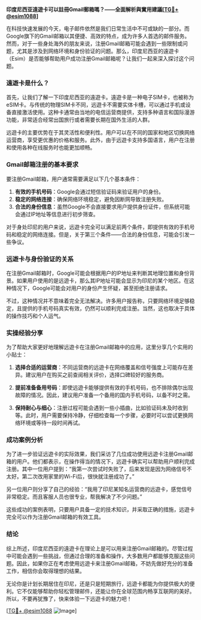 **印度尼西亚遠遊卡可以註冊Gmail郵箱嗎？——全面解析與實用建議[[TG💪+ @esim1088](https://t.me/s/esim1088)]**

在科技快速发展的今天，电子邮件依然是我们日常生活中不可或缺的一部分。而Google旗下的Gmail邮箱以其便捷、高效的特点，成为许多人首选的邮件服务。然而，对于一些身处海外的朋友来说，注册Gmail邮箱可能会遇到一些限制或问题，尤其是涉及到网络环境和身份验证的问题。那么，印度尼西亚的遠遊卡（Esim）是否能够帮助用户成功注册Gmail邮箱呢？让我们一起来深入探讨这个问题。

### 遠遊卡是什么？

首先，让我们了解一下印度尼西亚的遠遊卡。遠遊卡是一种电子SIM卡，也被称为eSIM卡。与传统的物理SIM卡不同，远遊卡不需要实体卡槽，可以通过手机或设备直接激活使用。这种卡通常由当地的电信运营商提供，支持多种语言和国际漫游功能，非常适合经常出国旅行或者需要长期在国外生活的人群。

远遊卡的主要优势在于其灵活性和便利性。用户可以在不同的国家和地区切换网络运营商，享受更优惠的价格和服务。此外，由于远遊卡支持多国语言，用户在注册和使用各种在线服务时也能更加顺畅。

### Gmail邮箱注册的基本要求

要注册Gmail邮箱，用户通常需要满足以下几个基本条件：

1. **有效的手机号码**：Google会通过短信验证码来验证用户的身份。
2. **稳定的网络连接**：确保网络环境稳定，避免因断网导致注册失败。
3. **合法的身份信息**：虽然Google不会直接要求用户提供身份证件，但系统可能会通过IP地址等信息进行初步筛查。

对于身处印尼的用户来说，远遊卡完全可以满足前两个条件，即提供有效的手机号码和稳定的网络连接。但是，关于第三个条件——合法的身份信息，可能会引发一些争议。

### 远遊卡与身份验证的关系

在注册Gmail邮箱时，Google可能会根据用户的IP地址来判断其地理位置和身份背景。如果用户使用的是远遊卡，那么其IP地址可能会显示为印尼的某个地区。在这种情况下，Google可能会对用户的身份产生怀疑，甚至拒绝注册请求。

不过，这种情况并不意味着完全无法解决。许多用户报告称，只要网络环境足够稳定，且提供的手机号码真实有效，仍然可以顺利完成注册。当然，这也取决于具体的操作技巧和个人运气。

### 实操经验分享

为了帮助大家更好地理解远遊卡在注册Gmail邮箱中的应用，这里分享几个实用的小贴士：

1. **选择合适的运营商**：不同运营商的远遊卡在网络覆盖和信号强度上可能存在差异。建议用户在购买之前查阅相关评价，选择口碑较好的服务商。
   
2. **提前准备备用号码**：即使远遊卡能够提供有效的手机号码，也不排除偶尔出现故障的情况。因此，建议用户准备一个备用的国内手机号码，以备不时之需。

3. **保持耐心与细心**：注册过程可能会遇到一些小插曲，比如验证码未及时收到等。此时，用户需要保持冷静，仔细检查每一个步骤，必要时可以尝试更换网络环境或等待一段时间再试。

### 成功案例分析

为了进一步验证远遊卡的实际效果，我们采访了几位成功使用远遊卡注册Gmail邮箱的用户。他们都表示，在操作得当的情况下，远遊卡确实可以帮助用户顺利完成注册。其中一位用户提到：“我第一次尝试时失败了，后来发现是因为网络信号不太好。第二次改用家里的Wi-Fi后，很快就注册成功了。”

另一位用户则分享了自己的经验：“我用了印尼某知名运营商的远遊卡，感觉信号非常稳定。而且客服人员也很专业，帮我解决了不少问题。”

这些成功的案例表明，只要用户具备一定的技术知识，并采取正确的措施，远遊卡完全可以作为注册Gmail邮箱的有效工具。

### 结论

综上所述，印度尼西亚的遠遊卡在理论上是可以用来注册Gmail邮箱的。尽管过程中可能会遇到一些挑战，但通过合理的准备和操作，大多数用户都能够克服这些问题。因此，如果你正在考虑使用远遊卡来注册Gmail邮箱，不妨先做好充分的准备工作，相信你会取得理想的结果。

无论你是计划长期居住在印尼，还是只是短期旅行，远遊卡都能为你提供极大的便利。它不仅能够帮助你轻松管理邮件，还能让你在全球范围内畅享互联网的美好。所以，不要再犹豫了，快来体验一下远遊卡的魅力吧！

[[TG💪+ @esim1088](https://t.me/s/esim1088) ![Image](https://i.postimg.cc/4NQfJmqS/Snipaste-2025-05-13-00-14-12.png)]